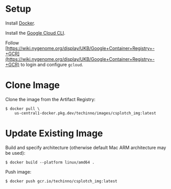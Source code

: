 # Setup

Install [Docker](https://www.docker.com/). 

Install the [Google Cloud CLI](https://cloud.google.com/sdk/docs/install).

Follow [https://wiki.nygenome.org/display/UKB/Google+Container+Registry+-+GCR](https://wiki.nygenome.org/display/UKB/Google+Container+Registry+-+GCR) to login and configure `gcloud`. 

# Clone Image

Clone the image from the Artifact Registry:

```
$ docker pull \
    us-central1-docker.pkg.dev/techinno/images/csplotch_img:latest
```

# Update Existing Image

Build and specify architecture (otherwise default Mac ARM architecture may be used):

```
$ docker build --platform linux/amd64 .
```

Push image:

```
$ docker push gcr.io/techinno/csplotch_img:latest
```

